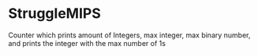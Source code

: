 # StruggleMIPS
Counter which prints amount of Integers, max integer, max binary number, and prints the integer with the max number of 1s
